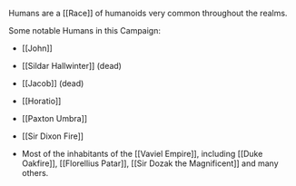Humans are a [[Race]] of humanoids very common throughout the realms.

Some notable Humans in this Campaign:
* [[John]]
* [[Sildar Hallwinter]] (dead)
* [[Jacob]] (dead)
* [[Horatio]]
* [[Paxton Umbra]]
* [[Sir Dixon Fire]]

* Most of the inhabitants of the [[Vaviel Empire]], including [[Duke Oakfire]], [[Florellius Patar]], [[Sir Dozak the Magnificent]] and many others.